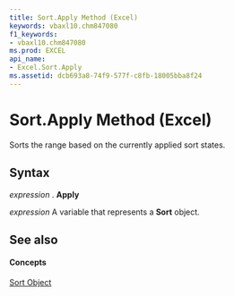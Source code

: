```yaml
---
title: Sort.Apply Method (Excel)
keywords: vbaxl10.chm847080
f1_keywords:
- vbaxl10.chm847080
ms.prod: EXCEL
api_name:
- Excel.Sort.Apply
ms.assetid: dcb693a8-74f9-577f-c8fb-18005bba8f24
---
```



# Sort.Apply Method (Excel)

Sorts the range based on the currently applied sort states.


## Syntax

 _expression_ . **Apply**

 _expression_ A variable that represents a **Sort** object.


## See also


#### Concepts


[Sort Object](sort-object-excel.md)

